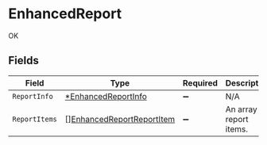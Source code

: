 # EnhancedReport

OK


## Fields

| Field                                                                         | Type                                                                          | Required                                                                      | Description                                                                   |
| ----------------------------------------------------------------------------- | ----------------------------------------------------------------------------- | ----------------------------------------------------------------------------- | ----------------------------------------------------------------------------- |
| `ReportInfo`                                                                  | [*EnhancedReportInfo](../../models/shared/enhancedreportinfo.md)              | :heavy_minus_sign:                                                            | N/A                                                                           |
| `ReportItems`                                                                 | [][EnhancedReportReportItem](../../models/shared/enhancedreportreportitem.md) | :heavy_minus_sign:                                                            | An array of report items.                                                     |